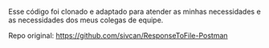Esse código foi clonado e adaptado para atender as minhas necessidades e as necessidades dos meus colegas de equipe.

Repo original: https://github.com/sivcan/ResponseToFile-Postman